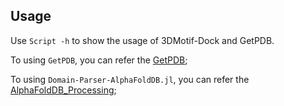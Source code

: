 Usage
---
Use `Script -h` to show the usage of 3DMotif-Dock and GetPDB.

To using `GetPDB`, you can refer the [GetPDB](https://github.com/Wang-Lin-boop/GetPDB);

To using `Domain-Parser-AlphaFoldDB.jl`, you can refer the [AlphaFoldDB_Processing](https://github.com/Wang-Lin-boop/AlphaFoldDB_Processing);

